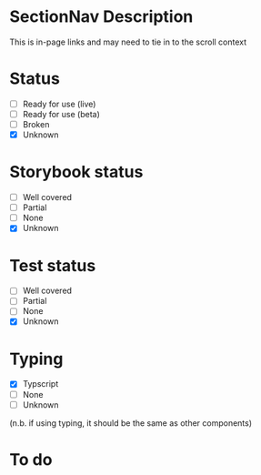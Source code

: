 # SectionNav Description

This is in-page links and may need to tie in to the scroll context

# Status

-   [ ] Ready for use (live)
-   [ ] Ready for use (beta)
-   [ ] Broken
-   [x] Unknown

# Storybook status

-   [ ] Well covered
-   [ ] Partial
-   [ ] None
-   [x] Unknown

# Test status

-   [ ] Well covered
-   [ ] Partial
-   [ ] None
-   [x] Unknown

# Typing

-   [x] Typscript
-   [ ] None
-   [ ] Unknown

(n.b. if using typing, it should be the same as other components)

# To do
